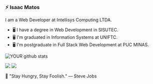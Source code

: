 ### ⚡ Isaac Matos

I am a Web Developer at Intellisys Computing LTDA.

- 🖥️ I have a degree in Web Development in SISUTEC.
- 🖥️ I'm graduated in Information Systems at UNIFTC.
- 🖥️ I'm postgraduate in Full Stack Web Development at PUC MINAS.

![YOUR github stats](https://github-readme-stats.vercel.app/api?username=oberyn-m)

[<img src="https://img.shields.io/badge/twitter-%231DA1F2.svg?&style=for-the-badge&logo=twitter&logoColor=white" />](https://twitter.com/ic_matos)
[<img src="https://img.shields.io/badge/linkedin-%230077B5.svg?&style=for-the-badge&logo=linkedin&logoColor=white" />](https://www.linkedin.com/in/isaac-matos-568b6911a/)

🚀 "Stay Hungry, Stay Foolish." ― Steve Jobs

